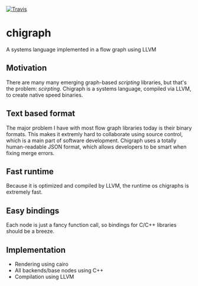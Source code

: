 [![Travis](https://img.shields.io/travis/GuapoTaco/chigraph.svg?maxAge=2592000)](https://travis-ci.org/GuapoTaco/chigraph)

# chigraph
A systems language implemented in a flow graph using LLVM

## Motivation
There are many many emerging graph-based *scripting* libraries, but that's the problem: *scirpting*. Chigraph is a systems language, compiled via LLVM, to create native speed binaries.

## Text based format
The major problem I have with most flow graph libraries today is their binary formats. This makes it extremly hard to collaborate using source control, which is a main part of software development. Chigraph uses a totally human-readable JSON format, which allows developers to be smart when fixing merge errors.

## Fast runtime
Because it is optimized and compiled by LLVM, the runtime os chigraphs is extremely fast.

## Easy bindings
Each node is just a fancy function call, so bindings for C/C++ libraries should be a breeze.

## Implementation
* Rendering using cairo
* All backends/base nodes using C++
* Compilation using LLVM
